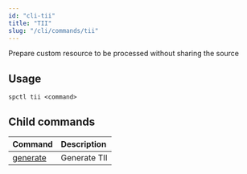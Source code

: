 ```yaml
---
id: "cli-tii"
title: "TII"
slug: "/cli/commands/tii"
---
```


Prepare custom resource to be processed without sharing the source

## Usage

```
spctl tii <command>
```

## Child commands

|**Command**|**Description**|
| :- | :- |
|[generate](/testnet/cli/commands/tii/generate)|Generate TII|